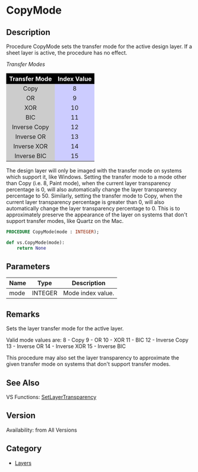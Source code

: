 # CopyMode

## Description
Procedure CopyMode sets the transfer mode for the active design layer.  If a sheet layer is active, the procedure has no effect.

<I>Transfer Modes</I><P>
<CENTER>
<TABLE BORDER=0 ALIGN=CENTER CELLSPACING=1 CELLPADDING=3>
<TR> 
<TH ALIGN=CENTER BGCOLOR=#000000><FONT COLOR=#FFFFFF>Transfer Mode</FONT></TH>
<TH ALIGN=CENTER BGCOLOR=#000000><FONT COLOR=#FFFFFF>Index Value</FONT></TH>
</TR>
<TR> 
<TD ALIGN=CENTER BGCOLOR=#CCCCCC>Copy</TD>
<TD ALIGN=CENTER BGCOLOR=#CCCCFF>8</TD>
</TR>
<TR> 
<TD ALIGN=CENTER BGCOLOR=#CCCCCC>OR</TD>
<TD ALIGN=CENTER BGCOLOR=#CCCCFF>9</TD>
</TR>
<TR> 
<TD ALIGN=CENTER BGCOLOR=#CCCCCC>XOR</TD>
<TD ALIGN=CENTER BGCOLOR=#CCCCFF>10</TD>
</TR>
<TR> 
<TD ALIGN=CENTER BGCOLOR=#CCCCCC>BIC</TD>
<TD ALIGN=CENTER BGCOLOR=#CCCCFF>11</TD>
</TR>
<TR> 
<TD ALIGN=CENTER BGCOLOR=#CCCCCC>Inverse Copy</TD>
<TD ALIGN=CENTER BGCOLOR=#CCCCFF>12</TD>
</TR>
<TR> 
<TD ALIGN=CENTER BGCOLOR=#CCCCCC>Inverse OR</TD>
<TD ALIGN=CENTER BGCOLOR=#CCCCFF>13</TD>
</TR>
<TR> 
<TD ALIGN=CENTER BGCOLOR=#CCCCCC>Inverse XOR</TD>
<TD ALIGN=CENTER BGCOLOR=#CCCCFF>14</TD>
</TR>
<TR> 
<TD ALIGN=CENTER BGCOLOR=#CCCCCC>Inverse BIC</TD>
<TD ALIGN=CENTER BGCOLOR=#CCCCFF>15</TD>
</TR>
</TABLE>
</CENTER>

The design layer will only be imaged with the transfer mode on systems which support it, like Windows.  Setting the transfer mode to a mode other than Copy (i.e. 8, Paint mode), when the current layer transparency percentage is 0, will also automatically change the layer transparency percentage to 50.  Similarly, setting the transfer mode to Copy, when the current layer transparency percentage is greater than 0, will also automatically change the layer transparency percentage to 0.  This is to approximately preserve the appearance of the layer on systems that don't support transfer modes, like Quartz on the Mac.

```pascal
PROCEDURE CopyMode(mode : INTEGER);
```

```python
def vs.CopyMode(mode):
    return None
```

## Parameters
|Name|Type|Description|
|---|---|---|
|mode|INTEGER|Mode index value.|

## Remarks
Sets the layer transfer mode for the actlve layer.

Valid mode values are:
8 - Copy
9 - OR
10 - XOR
11 - BIC
12 - Inverse Copy
13 - Inverse OR
14 - Inverse XOR
15 - Inverse BIC

This procedure may also set the layer transparency to approximate the given transfer mode on systems that don't support transfer modes.

## See Also
VS Functions:
[SetLayerTransparency](SetLayerTransparency.md)

## Version
Availability: from All Versions

## Category
* [Layers](../Categories/Layers.md)
